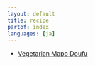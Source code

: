 ```yaml
---
layout: default
title: recipe
partof: index
languages: [ja]
---
```


- [Vegetarian Mapo Doufu](mapodoufu.html)
